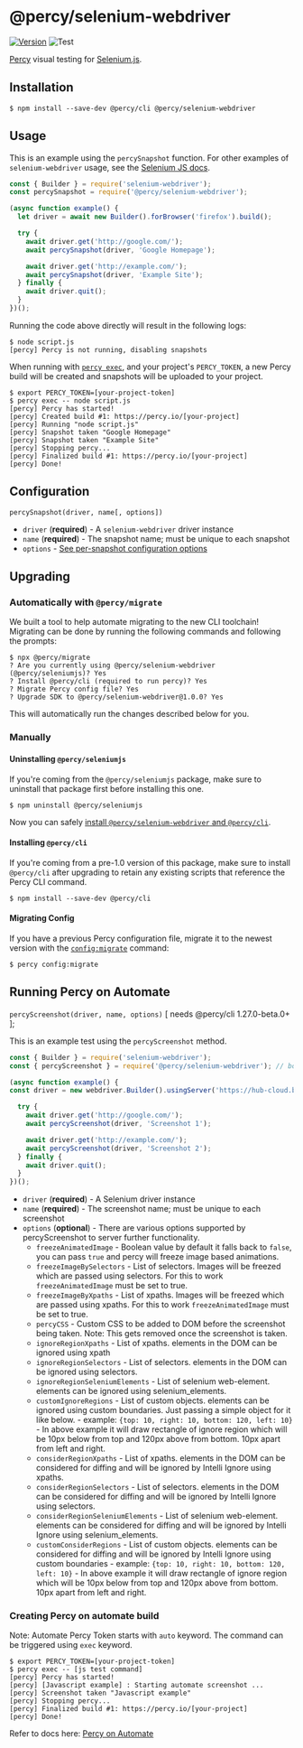 # @percy/selenium-webdriver
[![Version](https://img.shields.io/npm/v/@percy/selenium-webdriver.svg)](https://npmjs.org/package/@percy/selenium-webdriver)
![Test](https://github.com/percy/percy-selenium-js/workflows/Test/badge.svg)

[Percy](https://percy.io) visual testing for [Selenium.js](https://www.npmjs.com/package/selenium-webdriver).

## Installation

```sh-session
$ npm install --save-dev @percy/cli @percy/selenium-webdriver
```

## Usage

This is an example using the `percySnapshot` function. For other examples of `selenium-webdriver`
usage, see the [Selenium JS docs](https://www.selenium.dev/selenium/docs/api/javascript/index.html).

```javascript
const { Builder } = require('selenium-webdriver');
const percySnapshot = require('@percy/selenium-webdriver');

(async function example() {
  let driver = await new Builder().forBrowser('firefox').build();

  try {
    await driver.get('http://google.com/');
    await percySnapshot(driver, 'Google Homepage');

    await driver.get('http://example.com/');
    await percySnapshot(driver, 'Example Site');
  } finally {
    await driver.quit();
  }
})();
```

Running the code above directly will result in the following logs:

```sh-session
$ node script.js
[percy] Percy is not running, disabling snapshots
```

When running with [`percy
exec`](https://github.com/percy/cli/tree/master/packages/cli-exec#percy-exec), and your project's
`PERCY_TOKEN`, a new Percy build will be created and snapshots will be uploaded to your project.

```sh-session
$ export PERCY_TOKEN=[your-project-token]
$ percy exec -- node script.js
[percy] Percy has started!
[percy] Created build #1: https://percy.io/[your-project]
[percy] Running "node script.js"
[percy] Snapshot taken "Google Homepage"
[percy] Snapshot taken "Example Site"
[percy] Stopping percy...
[percy] Finalized build #1: https://percy.io/[your-project]
[percy] Done!
```

## Configuration

`percySnapshot(driver, name[, options])`

- `driver` (**required**) - A `selenium-webdriver` driver instance
- `name` (**required**) - The snapshot name; must be unique to each snapshot
- `options` - [See per-snapshot configuration options](https://docs.percy.io/docs/cli-configuration#per-snapshot-configuration)

## Upgrading

### Automatically with `@percy/migrate`

We built a tool to help automate migrating to the new CLI toolchain! Migrating
can be done by running the following commands and following the prompts:

``` shell
$ npx @percy/migrate
? Are you currently using @percy/selenium-webdriver (@percy/seleniumjs)? Yes
? Install @percy/cli (required to run percy)? Yes
? Migrate Percy config file? Yes
? Upgrade SDK to @percy/selenium-webdriver@1.0.0? Yes
```

This will automatically run the changes described below for you.

### Manually

#### Uninstalling `@percy/seleniumjs`

If you're coming from the `@percy/seleniumjs` package, make sure to uninstall that package first
before installing this one.

```sh-session
$ npm uninstall @percy/seleniumjs
```

Now you can safely [install `@percy/selenium-webdriver` and `@percy/cli`](#installation).

#### Installing `@percy/cli`

If you're coming from a pre-1.0 version of this package, make sure to install `@percy/cli` after
upgrading to retain any existing scripts that reference the Percy CLI command.

```sh-session
$ npm install --save-dev @percy/cli
```


#### Migrating Config

If you have a previous Percy configuration file, migrate it to the newest version with the
[`config:migrate`](https://github.com/percy/cli/tree/master/packages/cli-config#percy-configmigrate-filepath-output) command:

```sh-session
$ percy config:migrate
```

## Running Percy on Automate
`percyScreenshot(driver, name, options)` [ needs @percy/cli 1.27.0-beta.0+ ];

This is an example test using the `percyScreenshot` method.

```javascript
const { Builder } = require('selenium-webdriver');
const { percyScreenshot } = require('@percy/selenium-webdriver'); // both for selenium-webdriver/wdio

(async function example() {
const driver = new webdriver.Builder().usingServer('https://hub-cloud.browserstack.com/wd/hub').withCapabilities(capabilities).build(); // pass automate capabilities

  try {
    await driver.get('http://google.com/');
    await percyScreenshot(driver, 'Screenshot 1');

    await driver.get('http://example.com/');
    await percyScreenshot(driver, 'Screenshot 2');
  } finally {
    await driver.quit();
  }
})();
```

- `driver` (**required**) - A Selenium driver instance
- `name` (**required**) - The screenshot name; must be unique to each screenshot
- `options` (**optional**) - There are various options supported by percyScreenshot to server further functionality.
    - `freezeAnimatedImage` - Boolean value by default it falls back to `false`, you can pass `true` and percy will freeze image based animations.
    - `freezeImageBySelectors` - List of selectors. Images will be freezed which are passed using selectors. For this to work `freezeAnimatedImage` must be set to true.
    - `freezeImageByXpaths` - List of xpaths. Images will be freezed which are passed using xpaths. For this to work `freezeAnimatedImage` must be set to true.
    - `percyCSS` - Custom CSS to be added to DOM before the screenshot being taken. Note: This gets removed once the screenshot is taken.
    - `ignoreRegionXpaths` - List of xpaths. elements in the DOM can be ignored using xpath
    - `ignoreRegionSelectors` - List of selectors. elements in the DOM can be ignored using selectors.
    - `ignoreRegionSeleniumElements` - List of selenium web-element. elements can be ignored using selenium_elements.
    - `customIgnoreRegions` - List of custom objects. elements can be ignored using custom boundaries. Just passing a simple object for it like below.
                            - example: 
                              ```
                                {top: 10, right: 10, bottom: 120, left: 10}
                              ```
                            - In above example it will draw rectangle of ignore region which will be 10px below from top and 120px above from bottom. 10px apart from left and right.
    - `considerRegionXpaths` - List of xpaths. elements in the DOM can be considered for diffing and will be ignored by Intelli Ignore using xpaths.
    - `considerRegionSelectors` - List of selectors. elements in the DOM can be considered for diffing and will be ignored by Intelli Ignore using selectors.
    - `considerRegionSeleniumElements` - List of selenium web-element. elements can be considered for diffing and will be ignored by Intelli Ignore using selenium_elements.
    - `customConsiderRegions` - List of custom objects. elements can be considered for diffing and will be ignored by Intelli Ignore using custom boundaries
                              - example:
                              ```
                                {top: 10, right: 10, bottom: 120, left: 10}
                              ```
                              - In above example it will draw rectangle of ignore region which will be 10px below from top and 120px above from bottom. 10px apart from left and right.

### Creating Percy on automate build
Note: Automate Percy Token starts with `auto` keyword. The command can be triggered using `exec` keyword.
```sh-session
$ export PERCY_TOKEN=[your-project-token]
$ percy exec -- [js test command]
[percy] Percy has started!
[percy] [Javascript example] : Starting automate screenshot ...
[percy] Screenshot taken "Javascript example"
[percy] Stopping percy...
[percy] Finalized build #1: https://percy.io/[your-project]
[percy] Done!
```

Refer to docs here: [Percy on Automate](https://docs.percy.io/docs/integrate-functional-testing-with-visual-testing)
